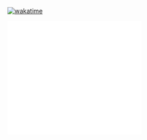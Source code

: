 [![wakatime](https://wakatime.com/badge/user/c70327c7-9323-4dc0-9cb1-ef2c0fc2c79e.svg)](https://wakatime.com/@c70327c7-9323-4dc0-9cb1-ef2c0fc2c79e)

<img src="/metrics-main.svg" alt="Metrics" width="60%">
